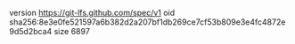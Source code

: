 version https://git-lfs.github.com/spec/v1
oid sha256:8e3e0fe521597a6b382d2a207bf1db269ce7cf53b809e3e4fc4872e9d5d2bca4
size 6897
